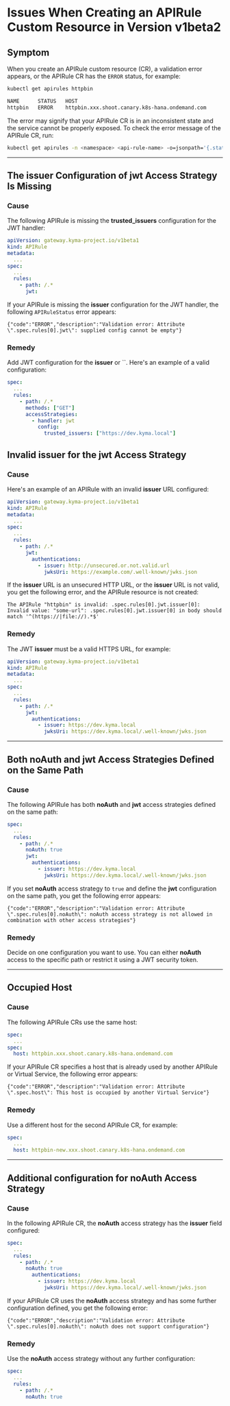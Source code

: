 # Issues When Creating an APIRule Custom Resource in Version v1beta2

## Symptom

When you create an APIRule custom resource (CR), a validation error appears, or the APIRule CR has the `ERROR` status, for example:

```bash
kubectl get apirules httpbin

NAME      STATUS   HOST
httpbin   ERROR    httpbin.xxx.shoot.canary.k8s-hana.ondemand.com
```

The error may signify that your APIRule CR is in an inconsistent state and the service cannot be properly exposed.
To check the error message of the APIRule CR, run:


```bash
kubectl get apirules -n <namespace> <api-rule-name> -o=jsonpath='{.status.description}'
```

---
## The **issuer** Configuration of **jwt** Access Strategy Is Missing
### Cause

The following APIRule is missing the **trusted_issuers** configuration for the JWT handler:

```yaml
apiVersion: gateway.kyma-project.io/v1beta1
kind: APIRule
metadata:
  ...
spec:
  ...
  rules:
    - path: /.*
      jwt:
```

If your APIRule is missing the **issuer** configuration for the JWT handler, the following `APIRuleStatus` error appears:

```
{"code":"ERROR","description":"Validation error: Attribute \".spec.rules[0].jwt\": supplied config cannot be empty"}
```

### Remedy

Add JWT configuration for the **issuer** or ``. Here's an example of a valid configuration:

```yaml
spec:
  ...
  rules:
    - path: /.*
      methods: ["GET"]
      accessStrategies:
        - handler: jwt
          config:
            trusted_issuers: ["https://dev.kyma.local"]
```

## Invalid **issuer** for the **jwt** Access Strategy
### Cause

Here's an example of an APIRule with an invalid **issuer** URL configured:

```yaml
apiVersion: gateway.kyma-project.io/v1beta1
kind: APIRule
metadata:
  ...
spec:
  ...
  rules:
    - path: /.*
      jwt:
        authentications:
          - issuer: http://unsecured.or.not.valid.url
            jwksUri: https://example.com/.well-known/jwks.json
```

If the **issuer** URL is an unsecured HTTP URL, or the **issuer** URL is not valid, you get the following error, and the APIRule resource is not created:

```
The APIRule "httpbin" is invalid: .spec.rules[0].jwt.issuer[0]: Invalid value: "some-url": .spec.rules[0].jwt.issuer[0] in body should match '^(https://|file://).*$'
```

### Remedy

The JWT **issuer** must be a valid HTTPS URL, for example:

```yaml
apiVersion: gateway.kyma-project.io/v1beta1
kind: APIRule
metadata:
  ...
spec:
  ...
  rules:
    - path: /.*
      jwt:
        authentications:
          - issuer: https://dev.kyma.local
            jwksUri: https://dev.kyma.local/.well-known/jwks.json
```

---
## Both **noAuth** and **jwt** Access Strategies Defined on the Same Path
### Cause

The following APIRule has both **noAuth** and **jwt** access strategies defined on the same path:

```yaml
spec:
  ...
  rules:
    - path: /.*
      noAuth: true
      jwt:
        authentications:
          - issuer: https://dev.kyma.local
            jwksUri: https://dev.kyma.local/.well-known/jwks.json
```

If you set **noAuth** access strategy to `true` and define the **jwt** configuration on the same path, you get the following error appears:

```
{"code":"ERROR","description":"Validation error: Attribute \".spec.rules[0].noAuth\": noAuth access strategy is not allowed in combination with other access strategies"}
```

### Remedy

Decide on one configuration you want to use. You can either **noAuth** access to the specific path or restrict it using a JWT security token.

---
## Occupied Host
### Cause

The following APIRule CRs use the same host:

```yaml
spec:
  ...
spec:
  host: httpbin.xxx.shoot.canary.k8s-hana.ondemand.com
```

If your APIRule CR specifies a host that is already used by another APIRule or Virtual Service, the following error appears:

```
{"code":"ERROR","description":"Validation error: Attribute \".spec.host\": This host is occupied by another Virtual Service"}
```

### Remedy

Use a different host for the second APIRule CR, for example:

```yaml
spec:
  ...
  host: httpbin-new.xxx.shoot.canary.k8s-hana.ondemand.com
```

---
## Additional configuration for **noAuth** Access Strategy

### Cause

In the following APIRule CR, the **noAuth** access strategy has the **issuer** field configured:

```yaml
spec:
  ...
  rules:
    - path: /.*
      noAuth: true
        authentications:
          - issuer: https://dev.kyma.local
            jwksUri: https://dev.kyma.local/.well-known/jwks.json
```

If your APIRule CR uses the **noAuth** access strategy and has some further configuration defined, you get the following error:

```
{"code":"ERROR","description":"Validation error: Attribute \".spec.rules[0].noAuth\": noAuth does not support configuration"}
```


### Remedy

Use the **noAuth** access strategy without any further configuration:

```yaml
spec:
  ...
  rules:
    - path: /.*
      noAuth: true
```